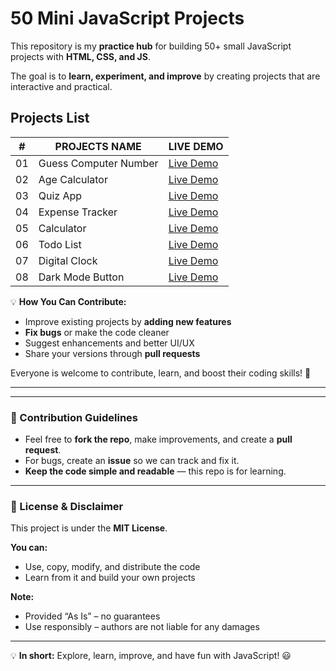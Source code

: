 # 50 Mini JavaScript Projects

This repository is my **practice hub** for building 50+ small JavaScript projects with **HTML, CSS, and JS**.

The goal is to **learn, experiment, and improve** by creating projects that are interactive and practical.

## Projects List

| #   | PROJECTS NAME         | LIVE DEMO                                                                                              |
| --- | --------------------- | ------------------------------------------------------------------------------------------------------ |
| 01  | Guess Computer Number | [Live Demo](https://abhishek-yadav009.github.io/50-Mini-JS-Projects/01%20Guess%20Computer%20Number/)   |
| 02  | Age Calculator        | [Live Demo](https://abhishek-yadav009.github.io/50-Mini-JS-Projects/02%20Age%20Calculator/)            |
| 03  | Quiz App              | [Live Demo](https://abhishek-yadav009.github.io/50-Mini-JS-Projects/03%20Quiz%20App/)                  |
| 04  | Expense Tracker       | [Live Demo](https://abhishek-yadav009.github.io/50-Mini-JS-Projects/04%20Expense%20Tracker/)           |
| 05  | Calculator            | [Live Demo](https://abhishek-yadav009.github.io/50-Mini-JS-Projects/05%20Calculator/)                  |
| 06  | Todo List             | [Live Demo](https://abhishek-yadav009.github.io/50-Mini-JS-Projects/06%20Todo%20List/)                 |
| 07  | Digital Clock         | [Live Demo](https://abhishek-yadav009.github.io/50-Mini-JS-Projects/07%20Digital%20Clock/)             |
| 08  | Dark Mode Button      | [Live Demo](https://abhishek-yadav009.github.io/50-Mini-JS-Projects/08%20Dark%20Mode%20Button/)        |



💡 **How You Can Contribute:**

- Improve existing projects by **adding new features**
- **Fix bugs** or make the code cleaner
- Suggest enhancements and better UI/UX
- Share your versions through **pull requests**

Everyone is welcome to contribute, learn, and boost their coding skills! 🚀

---

---

### 📌 Contribution Guidelines

- Feel free to **fork the repo**, make improvements, and create a **pull request**.
- For bugs, create an **issue** so we can track and fix it.
- **Keep the code simple and readable** — this repo is for learning.

---

### 📜 License & Disclaimer

This project is under the **MIT License**.

**You can:**

- Use, copy, modify, and distribute the code
- Learn from it and build your own projects

**Note:**

- Provided “As Is” – no guarantees
- Use responsibly – authors are not liable for any damages

---

💡 **In short:** Explore, learn, improve, and have fun with JavaScript! 😃
